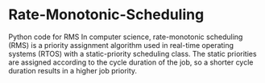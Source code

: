 # Rate-Monotonic-Scheduling
Python code for RMS 
In computer science, rate-monotonic scheduling (RMS) is a priority assignment algorithm used in real-time operating systems (RTOS) with a static-priority scheduling class. The static priorities are assigned according to the cycle duration of the job, so a shorter cycle duration results in a higher job priority.
